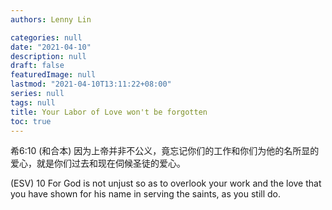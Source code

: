 ```yaml
---
authors: Lenny Lin

categories: null
date: "2021-04-10"
description: null
draft: false
featuredImage: null
lastmod: "2021-04-10T13:11:22+08:00"
series: null
tags: null
title: Your Labor of Love won't be forgotten
toc: true
---
```


希6:10 (和合本)
因为上帝并非不公义，竟忘记你们的工作和你们为他的名所显的爱心，就是你们过去和现在伺候圣徒的爱心。 

(ESV)
10 For God is not unjust so as to overlook your work and the love that you have shown for his name in serving the saints, as you still do.